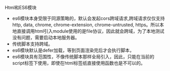 Html和ES6模块

* es6模块本身受限于同源策略的，默认会发起cors跨域请求,跨域请求仅仅支持http, data, chrome, chrome-extension, chrome-untrusted, https。所以本地直接调用html引入module使用的是file协议，因此就会跨域，为了本地测试没有问题，需要启动本地服务器。
* 传统脚本支持跨域。
* es6模块默认是defer加载，等到页面渲染完后才会执行脚本，
* es6模块具有范围性，不像传统脚本那样全局引入，因此，只能在当前的script标签下使用，即使在html标签纸直接使用函数也是不可以的。
